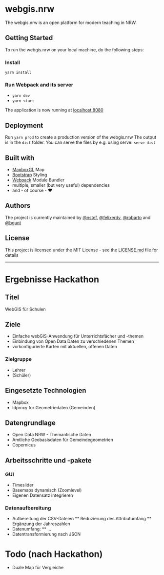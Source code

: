 # webgis.nrw
The webgis.nrw is an open platform for modern teaching in NRW.

## Getting Started
To run the webgis.nrw on your local machine, do the following steps:

### Install
`yarn install`

### Run Webpack and its server
- `yarn dev`
- `yarn start`

The application is now running at [localhost:8080](localhost:8080)

## Deployment
Run `yarn prod` to create a production version of the webgis.nrw
The output is in the `dist` folder. 
You can serve the files by e.g. using serve: `serve dist`

## Built with
- [MapboxGL](https://github.com/mapbox/mapbox-gl-js) Map
- [Bootstrap](https://getbootstrap.com/) Styling
- [Webpack](https://webpack.js.org/) Module Bundler
- multiple, smaller (but very useful) dependencies
- and - of course - ❤️

## Authors
The project is currently maintained by [@nstef](https://github.com/nsteffens), [@felixerdy](https://github.com/felixerdy), [@robarto](https://github.com/robarto) and [@bgunt](https://github.com/bgunt)

## License
This project is licensed under the MIT License - see the [LICENSE.md](LICENSE.md) file for details

----

# Ergebnisse Hackathon

## Titel
WebGIS für Schulen

## Ziele
* Einfache webGIS-Anwendung für Unterrichtsfächer und -themen
* Einbindung von Open Data Daten zu verschiedenen Themen
* vorkonfigurierte Karten mit aktuellen, offenen Daten

### Zielgruppe
* Lehrer
* (Schüler)

## Eingesetzte Technologien
* Mapbox
* ldproxy für Geometriedaten (Gemeinden)

## Datengrundlage
* Open Data NRW - Themantische Daten
* Amtliche Geobasisdaten für Gemeindegeometrien
* Copernicus

## Arbeitsschritte und -pakete

### GUI
* Timeslider
* Basemaps dynamisch (Zoomlevel)
* Eigenen Datensatz integrieren

### Datenaufbereitung
* Aufbereitung der CSV-Dateien
** Reduzierung des Attributumfang
** Ergänzung der Jahreszahlen
* Datenumfang:
** ...
* Datentransformierung nach JSON

# Todo (nach Hackathon)

* Duale Map für Vergleiche
